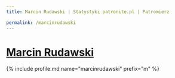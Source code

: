```yaml
---
title: Marcin Rudawski | Statystyki patronite.pl | Patromierz

permalink: /marcinrudawski
---
```


# [Marcin Rudawski](https://patronite.pl/marcinrudawski)

{% include profile.md name="marcinrudawski" prefix="m" %}
